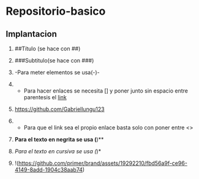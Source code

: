 # Repositorio-basico
## Implantacion 
1.  ##Título (se hace con ##)
2. ###Subtitulo(se hace con ###)
3. -Para meter elementos se usa(-)-
4. - Para hacer enlaces se necesita [] y poner junto sin espacio entre parentesis el 
 [link](https://github.com/Gabriellungu123)

5. <https://github.com/Gabriellungu123>
6. - Para que el link sea el propio enlace basta solo con poner entre <>
7.  **Para el texto en negrita se usa (**)**
8.  *Para el texto en cursiva se usa (*)*
9.  !(https://github.com/primer/brand/assets/19292210/fbd56a9f-ce96-4149-8add-1904c38aab74)
